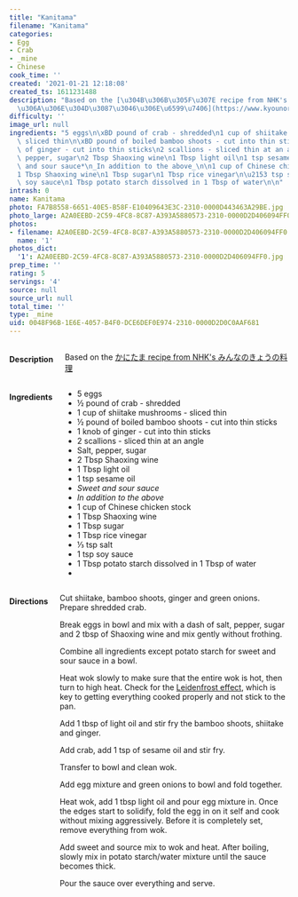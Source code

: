 ```yaml
---
title: "Kanitama"
filename: "Kanitama"
categories:
- Egg
- Crab
- _mine
- Chinese
cook_time: ''
created: '2021-01-21 12:18:08'
created_ts: 1611231488
description: "Based on the [\u304B\u306B\u305F\u307E recipe from NHK's \u307F\u3093\
  \u306A\u306E\u304D\u3087\u3046\u306E\u6599\u7406](https://www.kyounoryouri.jp/recipe/3406_%E3%81%8B%E3%81%AB%E3%81%9F%E3%81%BE.html)"
difficulty: ''
image_url: null
ingredients: "5 eggs\n\xBD pound of crab - shredded\n1 cup of shiitake mushrooms -\
  \ sliced thin\n\xBD pound of boiled bamboo shoots - cut into thin sticks\n1 knob\
  \ of ginger - cut into thin sticks\n2 scallions - sliced thin at an angle\nSalt,\
  \ pepper, sugar\n2 Tbsp Shaoxing wine\n1 Tbsp light oil\n1 tsp sesame oil\n\n*Sweet\
  \ and sour sauce*\n_In addition to the above_\n\n1 cup of Chinese chicken stock\n\
  1 Tbsp Shaoxing wine\n1 Tbsp sugar\n1 Tbsp rice vinegar\n\u2153 tsp salt\n1 tsp\
  \ soy sauce\n1 Tbsp potato starch dissolved in 1 Tbsp of water\n\n"
intrash: 0
name: Kanitama
photo: FA7B8558-6651-40E5-B58F-E10409643E3C-2310-0000D443463A29BE.jpg
photo_large: A2A0EEBD-2C59-4FC8-8C87-A393A5880573-2310-0000D2D406094FF0.jpg
photos:
- filename: A2A0EEBD-2C59-4FC8-8C87-A393A5880573-2310-0000D2D406094FF0.jpg
  name: '1'
photos_dict:
  '1': A2A0EEBD-2C59-4FC8-8C87-A393A5880573-2310-0000D2D406094FF0.jpg
prep_time: ''
rating: 5
servings: '4'
source: null
source_url: null
total_time: ''
type: _mine
uid: 0048F96B-1E6E-4057-B4F0-DCE6DEF0E974-2310-0000D2D0C0AAF681
---
```

<div class="large-8 medium-7 columns" id="writeup">		<h4 id="description">Description</h4>
<div class="box box-description content"><p>Based on the <a href="https://www.kyounoryouri.jp/recipe/3406_%E3%81%8B%E3%81%AB%E3%81%9F%E3%81%BE.html">かにたま recipe from NHK's みんなのきょうの料理</a></p>
</div>	</div><!-- #writeup -->
</div><!-- #row-one -->
<div class="row" id="row-two">	<div class="medium-4 small-5 columns"><h4 id="ingredients">Ingredients</h4><div class="box box-ingredients content"><ul>
<li>5 eggs</li>
<li>½ pound of crab - shredded</li>
<li>1 cup of shiitake mushrooms - sliced thin</li>
<li>½ pound of boiled bamboo shoots - cut into thin sticks</li>
<li>1 knob of ginger - cut into thin sticks</li>
<li>2 scallions - sliced thin at an angle</li>
<li>Salt, pepper, sugar</li>
<li>2 Tbsp Shaoxing wine</li>
<li>1 Tbsp light oil</li>
<li>1 tsp sesame oil</li>
<li><em>Sweet and sour sauce</em></li>
<li><em>In addition to the above</em></li>
<li>1 cup of Chinese chicken stock</li>
<li>1 Tbsp Shaoxing wine</li>
<li>1 Tbsp sugar</li>
<li>1 Tbsp rice vinegar</li>
<li>⅓ tsp salt</li>
<li>1 tsp soy sauce</li>
<li>1 Tbsp potato starch dissolved in 1 Tbsp of water</li>
<li></li>
</ul>
</div>	</div>	<div class="medium-6 small-7 columns"><h4 id="directions">Directions</h4><div class="box box-directions content"><p>Cut shiitake, bamboo shoots, ginger and green onions. Prepare shredded crab.</p>
<p>Break eggs in bowl and mix with a dash of salt, pepper, sugar and 2 tbsp of Shaoxing wine and mix gently without frothing.</p>
<p>Combine all ingredients except potato starch for sweet and sour sauce in a bowl.</p>
<p>Heat wok slowly to make sure that the entire wok is hot, then turn to high heat. Check for the <a href="/pages/leidenfrost-effect.html">Leidenfrost effect</a>, which is key to getting everything cooked properly and not stick to the pan.</p>
<p>Add 1 tbsp of light oil and stir fry the bamboo shoots, shiitake and ginger.</p>
<p>Add crab, add 1 tsp of sesame oil and stir fry.</p>
<p>Transfer to bowl and clean wok.</p>
<p>Add egg mixture and green onions to bowl and fold together.</p>
<p>Heat wok, add 1 tbsp light oil and pour egg mixture in. Once the edges start to solidify, fold the egg in on it self and cook without mixing aggressively. Before it is completely set, remove everything from wok.</p>
<p>Add sweet and source mix to wok and heat. After boiling, slowly mix in potato starch/water mixture until the sauce becomes thick.</p>
<p>Pour the sauce over everything and serve.</p>
</div>	</div>
